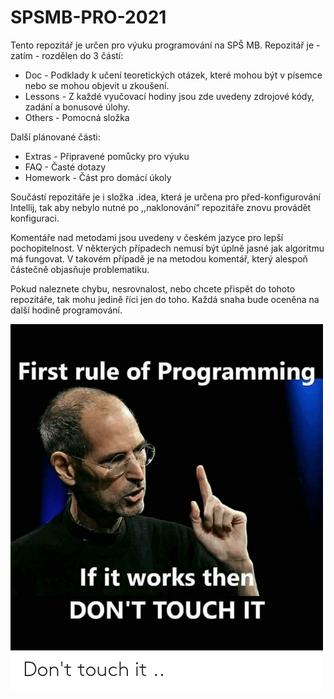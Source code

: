 # SPSMB-PRO-2021

Tento repozitář je určen pro výuku programování na SPŠ MB. Repozitář je - zatím - rozdělen do 3 částí: 
 - Doc - Podklady k učení teoretických otázek, které mohou být v písemce nebo se mohou objevit u zkoušení.
 - Lessons - Z každé vyučovací hodiny jsou zde uvedeny zdrojové kódy, zadání a bonusové úlohy. 
 - Others - Pomocná složka

Další plánované části:
  - Extras - Připravené pomůcky pro výuku
  - FAQ - Časté dotazy
  - Homework - Část pro domácí úkoly

Součástí repozitáře je i složka .idea, která je určena pro před-konfigurování Intellij, tak aby nebylo nutné po ,,naklonování” repozitáře znovu provádět konfiguraci.

Komentáře nad metodami jsou uvedeny v českém jazyce pro lepší pochopitelnost. V některých případech nemusí být úplně jasné jak algoritmu má fungovat. V takovém případě je na metodou komentář, který alespoň částečně objasňuje problematiku.

Pokud naleznete chybu, nesrovnalost, nebo chcete přispět do tohoto repozitáře, tak mohu jedině říci jen do toho. Každá snaha bude oceněna na další hodině programování.


![První pravidlo programování](/Others/img/first_rule.png)
